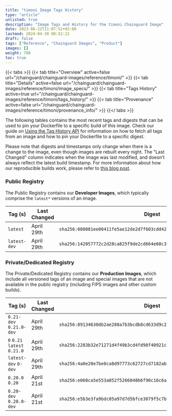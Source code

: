 ```yaml
---
title: "timoni Image Tags History"
type: "article"
unlisted: true
description: "Image Tags and History for the timoni Chainguard Image"
date: 2023-06-22T11:07:52+02:00
lastmod: 2024-04-30 00:52:22
draft: false
tags: ["Reference", "Chainguard Images", "Product"]
images: []
weight: 700
toc: true
---
```


{{< tabs >}}
{{< tab title="Overview" active=false url="/chainguard/chainguard-images/reference/timoni/" >}}
{{< tab title="Details" active=false url="/chainguard/chainguard-images/reference/timoni/image_specs/" >}}
{{< tab title="Tags History" active=true url="/chainguard/chainguard-images/reference/timoni/tags_history/" >}}
{{< tab title="Provenance" active=false url="/chainguard/chainguard-images/reference/timoni/provenance_info/" >}}
{{</ tabs >}}

The following tables contains the most recent tags and digests that can be used to pin your Dockerfile to a specific build of this image. Check our guide on [Using the Tag History API](/chainguard/chainguard-images/using-the-tag-history-api/) for information on how to fetch all tags from an image and how to pin your Dockerfile to a specific digest.

Please note that digests and timestamps only change when there is a change to the image, even though images are rebuilt every night. The "Last Changed" column indicates when the image was last modified, and doesn't always reflect the latest build timestamp. For more information about how our reproducible builds work, please refer to [this blog post](https://www.chainguard.dev/unchained/reproducing-chainguards-reproducible-image-builds).

### Public Registry
The Public Registry contains our **Developer Images**, which typically comprise the `latest*` versions of an image.

| Tag (s)       | Last Changed | Digest                                                                    |
|---------------|--------------|---------------------------------------------------------------------------|
|  `latest`     | April 29th   | `sha256:080081ee00411fe5ae12de2d7f603cdd423f5fb0ebcb75fde6d367fb01878f6d` |
|  `latest-dev` | April 29th   | `sha256:142057772c2d28ca825f9de2cd664e60c3890431927b4a6d330f56d023405f18` |


### Private/Dedicated Registry
The Private/Dedicated Registry contains our **Production Images**, which include all versioned tags of an image and special images that are not available in the public registry (including FIPS images and other custom builds).

| Tag (s)                       | Last Changed | Digest                                                                    |
|-------------------------------|--------------|---------------------------------------------------------------------------|
|  `0.21-dev` `0.21.0-dev`      | April 29th   | `sha256:89134630db2ae288a7b3bcdb8cd633d9c25cc88ab5b1722e070a1fe6a902d72a` |
|  `0` `0.21` `latest` `0.21.0` | April 29th   | `sha256:2283b32e71271d4f49b3cd4fd98f40921cdbeec207654e1d03656d1c46818b36` |
|  `latest-dev` `0-dev`         | April 29th   | `sha256:4a0e20e7be0ca8d97773c62727cd7182abbc0268070a584412a103bc3e51d330` |
|  `0.20.0` `0.20`              | April 21st   | `sha256:e068ca5e553a052f5266048b6f90c16c6ac8d4d44ddaeb690d0d33430454a21b` |
|  `0.20-dev` `0.20.0-dev`      | April 21st   | `sha256:e5b3e3fa9bdc05a97d7d5bfce3079f5c7b636406947c06add5fba71b36a665ba` |

